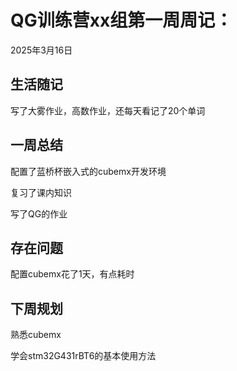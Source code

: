 # QG训练营xx组第一周周记：
2025年3月16日

## 生活随记

写了大雾作业，高数作业，还每天看记了20个单词

## 一周总结

配置了蓝桥杯嵌入式的cubemx开发环境

复习了课内知识

写了QG的作业

## 存在问题

配置cubemx花了1天，有点耗时

## 下周规划

熟悉cubemx

学会stm32G431rBT6的基本使用方法
